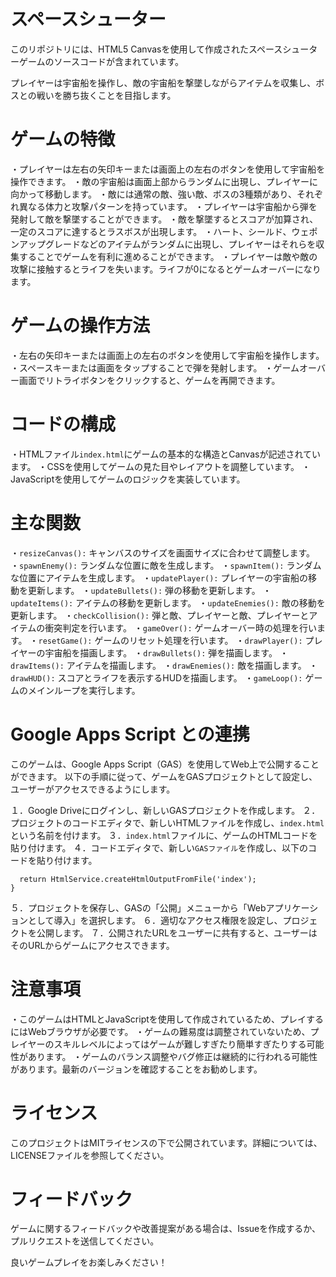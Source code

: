 # スペースシューター

このリポジトリには、HTML5 Canvasを使用して作成されたスペースシューターゲームのソースコードが含まれています。

プレイヤーは宇宙船を操作し、敵の宇宙船を撃墜しながらアイテムを収集し、ボスとの戦いを勝ち抜くことを目指します。

# ゲームの特徴

・プレイヤーは左右の矢印キーまたは画面上の左右のボタンを使用して宇宙船を操作できます。
・敵の宇宙船は画面上部からランダムに出現し、プレイヤーに向かって移動します。
・敵には通常の敵、強い敵、ボスの3種類があり、それぞれ異なる体力と攻撃パターンを持っています。
・プレイヤーは宇宙船から弾を発射して敵を撃墜することができます。
・敵を撃墜するとスコアが加算され、一定のスコアに達するとラスボスが出現します。
・ハート、シールド、ウェポンアップグレードなどのアイテムがランダムに出現し、プレイヤーはそれらを収集することでゲームを有利に進めることができます。
・プレイヤーは敵や敵の攻撃に接触するとライフを失います。ライフが0になるとゲームオーバーになります。


# ゲームの操作方法

・左右の矢印キーまたは画面上の左右のボタンを使用して宇宙船を操作します。
・スペースキーまたは画面をタップすることで弾を発射します。
・ゲームオーバー画面でリトライボタンをクリックすると、ゲームを再開できます。

# コードの構成

・HTMLファイル```index.html```にゲームの基本的な構造とCanvasが記述されています。
・CSSを使用してゲームの見た目やレイアウトを調整しています。
・JavaScriptを使用してゲームのロジックを実装しています。

# 主な関数

・```resizeCanvas():``` キャンバスのサイズを画面サイズに合わせて調整します。
・```spawnEnemy():``` ランダムな位置に敵を生成します。
・```spawnItem():``` ランダムな位置にアイテムを生成します。
・```updatePlayer():``` プレイヤーの宇宙船の移動を更新します。
・```updateBullets():``` 弾の移動を更新します。
・```updateItems():``` アイテムの移動を更新します。
・```updateEnemies():``` 敵の移動を更新します。
・```checkCollision():``` 弾と敵、プレイヤーと敵、プレイヤーとアイテムの衝突判定を行います。
・```gameOver():``` ゲームオーバー時の処理を行います。
・```resetGame():``` ゲームのリセット処理を行います。
・```drawPlayer():``` プレイヤーの宇宙船を描画します。
・```drawBullets():``` 弾を描画します。
・```drawItems():``` アイテムを描画します。
・```drawEnemies():``` 敵を描画します。
・```drawHUD():``` スコアとライフを表示するHUDを描画します。
・```gameLoop():``` ゲームのメインループを実行します。

# Google Apps Script との連携

このゲームは、Google Apps Script（GAS）を使用してWeb上で公開することができます。
以下の手順に従って、ゲームをGASプロジェクトとして設定し、ユーザーがアクセスできるようにします。

１．Google Driveにログインし、新しいGASプロジェクトを作成します。
２．プロジェクトのコードエディタで、新しいHTMLファイルを作成し、```index.html```という名前を付けます。
３．```index.html```ファイルに、ゲームのHTMLコードを貼り付けます。
４．コードエディタで、新しい```GASファイル```を作成し、以下のコードを貼り付けます。

```function doGet() {
  return HtmlService.createHtmlOutputFromFile('index');
}
```

５．プロジェクトを保存し、GASの「公開」メニューから「Webアプリケーションとして導入」を選択します。
６．適切なアクセス権限を設定し、プロジェクトを公開します。
７．公開されたURLをユーザーに共有すると、ユーザーはそのURLからゲームにアクセスできます。

# 注意事項

・このゲームはHTMLとJavaScriptを使用して作成されているため、プレイするにはWebブラウザが必要です。
・ゲームの難易度は調整されていないため、プレイヤーのスキルレベルによってはゲームが難しすぎたり簡単すぎたりする可能性があります。
・ゲームのバランス調整やバグ修正は継続的に行われる可能性があります。最新のバージョンを確認することをお勧めします。

# ライセンス

このプロジェクトはMITライセンスの下で公開されています。詳細については、LICENSEファイルを参照してください。

# フィードバック
ゲームに関するフィードバックや改善提案がある場合は、Issueを作成するか、プルリクエストを送信してください。

良いゲームプレイをお楽しみください！
